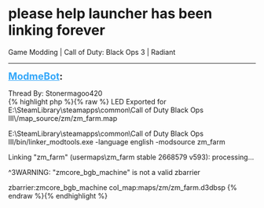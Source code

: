 # please help launcher has been linking forever
Game Modding | Call of Duty: Black Ops 3 | Radiant

---
<strong style="font-size: 1.4em;"><span style="text-decoration: underline;text-decoration-color: #34a7f9;"><span style="color:#34a7f9;">ModmeBot</span></span>:</strong>

<p>Thread By: Stonermagoo420<br />{% highlight php %}{% raw %}
LED Exported for E:\SteamLibrary\steamapps\common\Call of Duty Black Ops III\/map_source/zm/zm_farm.map

E:\SteamLibrary\steamapps\common\Call of Duty Black Ops III\/bin/linker_modtools.exe -language english -modsource zm_farm

Linking "zm_farm" (usermaps\zm_farm stable 2668579 v593): 
processing...

^3WARNING: "zmcore_bgb_machine" is not a valid zbarrier

  zbarrier:zmcore_bgb_machine
    col_map:maps/zm/zm_farm.d3dbsp
{% endraw %}{% endhighlight %}
</p>
